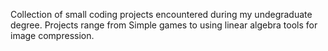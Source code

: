 Collection of small coding projects encountered during my undegraduate degree.
Projects range from Simple games to using linear algebra tools for image compression. 
